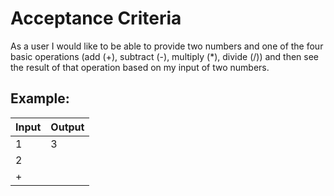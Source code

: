 # Acceptance Criteria

As a user I would like to be able to provide two numbers and one of the four basic operations (add (+), subtract (-), multiply (*), divide (/)) and then see the result of that operation based on my input of two numbers.

## Example:

| Input | Output |
| ----- | ------ |
| 1     | 3      |
| 2     |        |
| +     |        |
